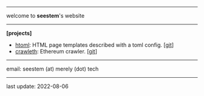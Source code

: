 
---

welcome to __seestem__'s website

---

__[projects]__

- [htoml](./projects/htoml.txt): HTML page templates described with a toml config. [[git](https://codeberg.org/seestem/htoml)]
- [crawleth](./projects/crawleth.txt): Ethereum crawler. [[git](https://codeberg.org/seestem/crawleth)]

___

email:  seestem (at) merely (dot) tech

---

last update: 2022-08-06
